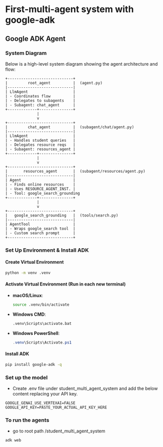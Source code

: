 # First-multi-agent system with google-adk
## Google ADK Agent

### System Diagram

Below is a high-level system diagram showing the agent architecture and flow:

```
+-----------------------------+
|         root_agent          |  (agent.py)
|-----------------------------|
| LlmAgent                    |
| - Coordinates flow          |
| - Delegates to subagents    |
| - Subagent: chat_agent      |
+-------------+---------------+
              |
              v
+-----------------------------+
|         chat_agent          |  (subagent/chat/agent.py)
|-----------------------------|
| LlmAgent                    |
| - Handles student queries   |
| - Delegates resource reqs   |
| - Subagent: resources_agent |
+-------------+---------------+
              |
              v
+-----------------------------+
|       resources_agent       |  (subagent/resources/agent.py)
|-----------------------------|
| Agent                       |
| - Finds online resources    |
| - Uses RESOURCE_AGENT_INST. |
| - Tool: google_search_grounding
+-------------+---------------+
              |
              v
+-----------------------------+
|   google_search_grounding   |  (tools/search.py)
|-----------------------------|
| AgentTool                   |
| - Wraps google_search tool  |
| - Custom search prompt      |
+-----------------------------+
```

### Set Up Environment & Install ADK

#### Create Virtual Environment
```bash
python -m venv .venv
```

#### Activate Virtual Environment (Run in each new terminal)
- **macOS/Linux**: 
    ```bash
    source .venv/bin/activate
    ```
- **Windows CMD**: 
    ```cmd
    .venv\Scripts\activate.bat
    ```
- **Windows PowerShell**: 
    ```powershell
    .venv\Scripts\Activate.ps1
    ```

#### Install ADK
```bash
pip install google-adk -q
```

### Set up the model
- Create .env file under student_multi_agent_system and add the below content replacing your API key.
```
GOOGLE_GENAI_USE_VERTEXAI=FALSE
GOOGLE_API_KEY=PASTE_YOUR_ACTUAL_API_KEY_HERE
```

### To run the agents
- go to root path /student_multi_agent_system
```
adk web
```

